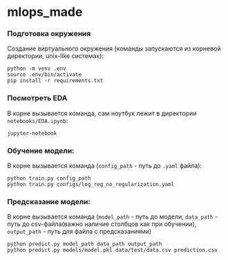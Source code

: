 # mlops_made
### Подготовка окружения
Создание виртуального окружения (команды запускаются из корневой директории, unix-like системах):
~~~
python -m venv .env
source .env/bin/activate
pip install -r requirements.txt
~~~
### Посмотреть EDA 

В корне вызывается команда, сам ноутбук лежит в директории `notebooks/EDA.ipynb`:
```
jupyter-notebook
```

### Обучение модели:

В корне вызывается команда (`config_path` - путь до `.yaml` файла):
~~~
python train.py config_path
python train.py configs/log_reg_no_regularization.yaml
~~~

### Предсказание модели:

В корне вызывается команда (`model_path` - путь до модели, `data_path` - путь до csv-файла(важно наличие столбцов как при обучении),
`output_path` - путь для файла с предсказаниями)
~~~
python predict.py model_path data_path output_path
python predict.py models/model.pkl data/test/data.csv prediction.csv
~~~